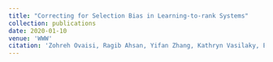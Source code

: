 ```yaml
---
title: "Correcting for Selection Bias in Learning-to-rank Systems"
collection: publications
date: 2020-01-10
venue: 'WWW'
citation: 'Zohreh Ovaisi, Ragib Ahsan, Yifan Zhang, Kathryn Vasilaky, Elena Zheleva. &quot;Correcting for Selection Bias in Learning-to-rank Systems.&quot; <i>WWW</i>. (2020).'
---
```

